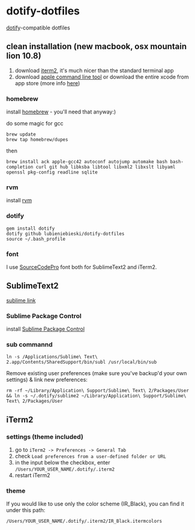# dotify-dotfiles

[dotify](https://github.com/mattdbridges/dotify)-compatible dotfiles

## clean installation (new macbook, osx mountain lion 10.8)

1. download [iterm2](http://www.iterm2.com/), it's much nicer than the standard terminal app
2. download [apple command line tool](https://developer.apple.com/downloads) or download the entire xcode from app store (more info [here](https://github.com/mxcl/homebrew/wiki/Installation))

### homebrew

install [homebrew](http://mxcl.github.com/homebrew/) - you'll need that anyway:)

do some magic for gcc

```
brew update
brew tap homebrew/dupes
```

then

```
brew install ack apple-gcc42 autoconf autojump automake bash bash-completion curl git hub libksba libtool libxml2 libxslt libyaml openssl pkg-config readline sqlite
```

### rvm

install [rvm](https://rvm.io/rvm/install/)

### dotify

```
gem install dotify
dotify github lubieniebieski/dotify-dotfiles
source ~/.bash_profile
```

### font

I use [SourceCodePro](https://github.com/adobe/Source-Code-Pro/downloads) font both for SublimeText2 and iTerm2.

## SublimeText2

[sublime link](http://www.sublimetext.com/2)

### Sublime Package Control

install [Sublime Package Control](http://wbond.net/sublime_packages/package_control)

### sub commannd

```
ln -s /Applications/Sublime\ Text\ 2.app/Contents/SharedSupport/bin/subl /usr/local/bin/sub
```

Remove existing user preferences (make sure you've backup'd your own settings) & link new preferences:

```
rm -rf ~/Library/Application\ Support/Sublime\ Text\ 2/Packages/User && ln -s ~/.dotify/sublime2 ~/Library/Application\ Support/Sublime\ Text\ 2/Packages/User
```

## iTerm2

### settings (theme included)

1. go to `iTerm2 -> Preferences -> General Tab`
2. check `Load preferences from a user-defined folder or URL`
3. in the input below the checkbox, enter `/Users/YOUR_USER_NAME/.dotify/.iterm2`
4. restart iTerm2

### theme

If you would like to use only the color scheme (IR_Black), you can find it under this path:

```
/Users/YOUR_USER_NAME/.dotify/.iterm2/IR_Black.itermcolors
```
